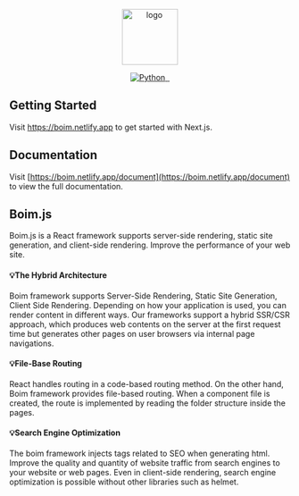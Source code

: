 <p align="center">
  <a href="https://boim.netlify.app">
    <img width="100" alt="logo" src="https://user-images.githubusercontent.com/54696956/176232689-526bc046-3ddc-47d4-8eac-ce8426383541.png">
  </a>
</p>

<p align="center">
  <a aria-label="NPM version" href="https://www.npmjs.com/package/boim">
    <img alt="Python" src ="https://img.shields.io/npm/v/boim.svg?&style=for-the-badge&labelColor=000000"/>
  </a>
  <a aria-label="License" href="https://www.npmjs.com/package/boim">
    <img alt="" src="https://img.shields.io/npm/l/boim.svg?style=for-the-badge&labelColor=000000">
  </a>
  <a aria-label="Documentation" href="https://boim.netlify.app">
    <img alt="" src="https://img.shields.io/badge/Boim.js%20documentation-blueviolet.svg?style=for-the-badge&labelColor=000000&logoWidth=20">
  </a>
</p>

## Getting Started

Visit <a aria-label="boim.js learn" href="https://boim.netlify.app">https://boim.netlify.app</a> to get started with Next.js.

## Documentation

Visit [https://boim.netlify.app/document](https://boim.netlify.app/document) to view the full documentation.

## Boim.js

Boim.js is a React framework supports server-side rendering, static site generation, and client-side rendering. Improve the performance of your web site.

#### 💡The Hybrid Architecture
Boim framework supports Server-Side Rendering, Static Site Generation, Client Side Rendering. Depending on how your application is used, you can render content in different ways. Our frameworks support a hybrid SSR/CSR approach, which produces web contents on the server at the first request time but generates other pages on user browsers via internal page navigations.

#### 💡File-Base Routing
React handles routing in a code-based routing method. On the other hand, Boim framework provides file-based routing. When a component file is created, the route is implemented by reading the folder structure inside the pages.

#### 💡Search Engine Optimization
The boim framework injects tags related to SEO when generating html. Improve the quality and quantity of website traffic from search engines to your website or web pages. Even in client-side rendering, search engine optimization is possible without other libraries such as helmet.
